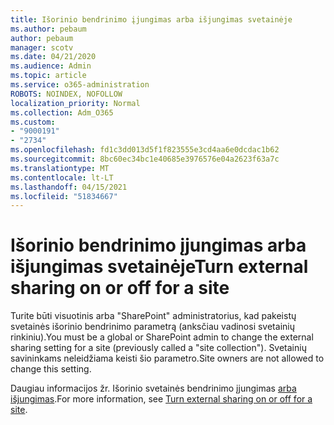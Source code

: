 ```yaml
---
title: Išorinio bendrinimo įjungimas arba išjungimas svetainėje
ms.author: pebaum
author: pebaum
manager: scotv
ms.date: 04/21/2020
ms.audience: Admin
ms.topic: article
ms.service: o365-administration
ROBOTS: NOINDEX, NOFOLLOW
localization_priority: Normal
ms.collection: Adm_O365
ms.custom:
- "9000191"
- "2734"
ms.openlocfilehash: fd1c3dd013d5f1f823555e3cd4aa6e0dcdac1b62
ms.sourcegitcommit: 8bc60ec34bc1e40685e3976576e04a2623f63a7c
ms.translationtype: MT
ms.contentlocale: lt-LT
ms.lasthandoff: 04/15/2021
ms.locfileid: "51834667"
---
```

# <a name="turn-external-sharing-on-or-off-for-a-site"></a><span data-ttu-id="93cc9-102">Išorinio bendrinimo įjungimas arba išjungimas svetainėje</span><span class="sxs-lookup"><span data-stu-id="93cc9-102">Turn external sharing on or off for a site</span></span>

<span data-ttu-id="93cc9-103">Turite būti visuotinis arba "SharePoint" administratorius, kad pakeistų svetainės išorinio bendrinimo parametrą (anksčiau vadinosi svetainių rinkiniu).</span><span class="sxs-lookup"><span data-stu-id="93cc9-103">You must be a global or SharePoint admin to change the external sharing setting for a site (previously called a "site collection").</span></span> <span data-ttu-id="93cc9-104">Svetainių savininkams neleidžiama keisti šio parametro.</span><span class="sxs-lookup"><span data-stu-id="93cc9-104">Site owners are not allowed to change this setting.</span></span> 

<span data-ttu-id="93cc9-105">Daugiau informacijos žr. Išorinio svetainės bendrinimo įjungimas [arba išjungimas](https://docs.microsoft.com/sharepoint/change-external-sharing-site).</span><span class="sxs-lookup"><span data-stu-id="93cc9-105">For more information, see [Turn external sharing on or off for a site](https://docs.microsoft.com/sharepoint/change-external-sharing-site).</span></span>
